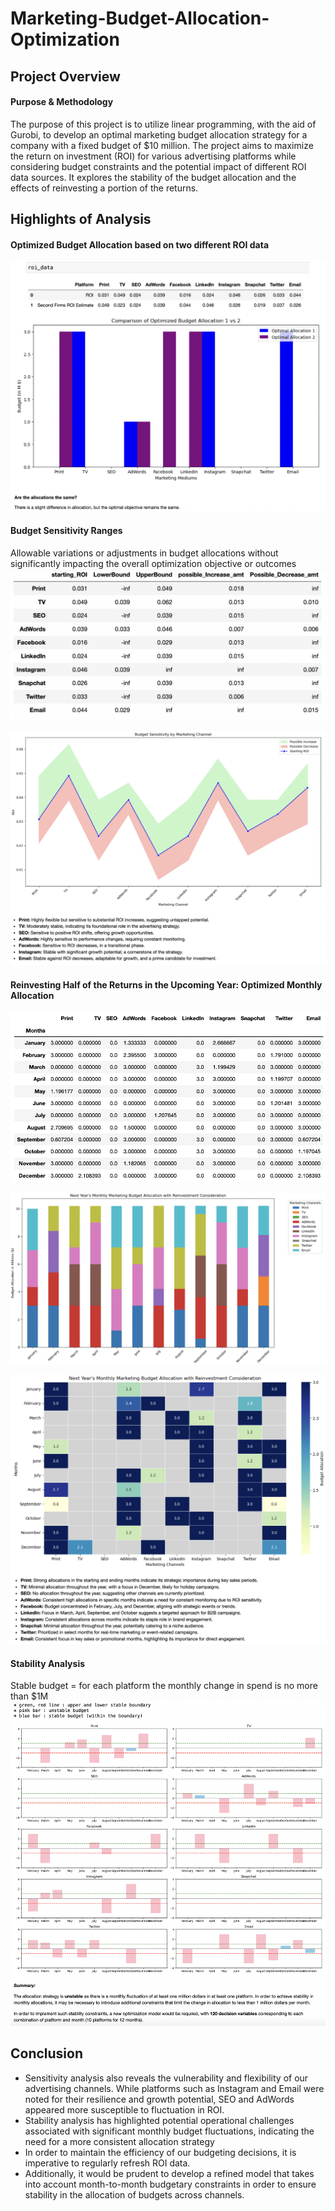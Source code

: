 # Marketing-Budget-Allocation-Optimization

## Project Overview

#### Purpose & Methodology
The purpose of this project is to utilize linear programming, with the aid of Gurobi, to develop an optimal marketing budget allocation strategy for a company with a fixed budget of $10 million. The project aims to maximize the return on investment (ROI) for various advertising platforms while considering budget constraints and the potential impact of different ROI data sources. It explores the stability of the budget allocation and the effects of reinvesting a portion of the returns.

## Highlights of Analysis

#### Optimized Budget Allocation based on two different ROI data
![image](https://github.com/Hayoung-Zoe-Kim/Marketing-Budget-Allocation-Optimization/blob/main/Allocation1&2.png)

#### Budget Sensitivity Ranges
Allowable variations or adjustments in budget allocations without significantly impacting the overall optimization objective or outcomes
![image](https://github.com/Hayoung-Zoe-Kim/Marketing-Budget-Allocation-Optimization/blob/main/Sensitivity_table.png)

![image](https://github.com/Hayoung-Zoe-Kim/Marketing-Budget-Allocation-Optimization/blob/main/Sensitivity_line.png)

#### Reinvesting Half of the Returns in the Upcoming Year: Optimized Monthly Allocation
![image](https://github.com/Hayoung-Zoe-Kim/Marketing-Budget-Allocation-Optimization/blob/main/Next_Year_Budget_table.png)

![image](https://github.com/Hayoung-Zoe-Kim/Marketing-Budget-Allocation-Optimization/blob/main/Next_Year_Budget_bar.png)

![image](https://github.com/Hayoung-Zoe-Kim/Marketing-Budget-Allocation-Optimization/blob/main/Next_Year_Budget_heatmap.png)

#### Stability Analysis
Stable budget = for each platform the monthly change in spend is no more than $1M
![image](https://github.com/Hayoung-Zoe-Kim/Marketing-Budget-Allocation-Optimization/blob/main/Stability_Analysis.png)

## Conclusion
- Sensitivity analysis also reveals the vulnerability and flexibility of our advertising channels. While platforms such as Instagram and Email were noted for their resilience and growth potential, SEO and AdWords appeared more susceptible to fluctuation in ROI. 
- Stability analysis has highlighted potential operational challenges associated with significant monthly budget fluctuations, indicating the need for a more consistent allocation strategy
- In order to maintain the efficiency of our budgeting decisions, it is imperative to regularly refresh ROI data.
- Additionally, it would be prudent to develop a refined model that takes into account month-to-month budgetary constraints in order to ensure stability in the allocation of budgets across channels.
